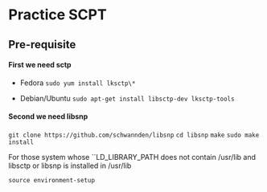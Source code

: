 # Practice SCPT

## Pre-requisite

#### First we need sctp

* Fedora
``sudo yum install lksctp\*``

* Debian/Ubuntu
``sudo apt-get install libsctp-dev lksctp-tools``

#### Second we need libsnp

``git clone https://github.com/schwannden/libsnp``
``cd libsnp``
``make``
``sudo make install``

For those system whose ``LD_LIBRARY_PATH does not contain /usr/lib
and libsctp or libsnp is installed in /usr/lib

``source environment-setup``
